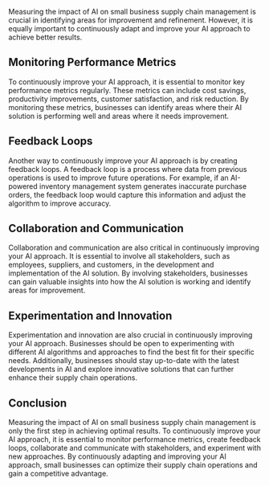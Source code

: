 
Measuring the impact of AI on small business supply chain management is crucial in identifying areas for improvement and refinement. However, it is equally important to continuously adapt and improve your AI approach to achieve better results.

Monitoring Performance Metrics
------------------------------

To continuously improve your AI approach, it is essential to monitor key performance metrics regularly. These metrics can include cost savings, productivity improvements, customer satisfaction, and risk reduction. By monitoring these metrics, businesses can identify areas where their AI solution is performing well and areas where it needs improvement.

Feedback Loops
--------------

Another way to continuously improve your AI approach is by creating feedback loops. A feedback loop is a process where data from previous operations is used to improve future operations. For example, if an AI-powered inventory management system generates inaccurate purchase orders, the feedback loop would capture this information and adjust the algorithm to improve accuracy.

Collaboration and Communication
-------------------------------

Collaboration and communication are also critical in continuously improving your AI approach. It is essential to involve all stakeholders, such as employees, suppliers, and customers, in the development and implementation of the AI solution. By involving stakeholders, businesses can gain valuable insights into how the AI solution is working and identify areas for improvement.

Experimentation and Innovation
------------------------------

Experimentation and innovation are also crucial in continuously improving your AI approach. Businesses should be open to experimenting with different AI algorithms and approaches to find the best fit for their specific needs. Additionally, businesses should stay up-to-date with the latest developments in AI and explore innovative solutions that can further enhance their supply chain operations.

Conclusion
----------

Measuring the impact of AI on small business supply chain management is only the first step in achieving optimal results. To continuously improve your AI approach, it is essential to monitor performance metrics, create feedback loops, collaborate and communicate with stakeholders, and experiment with new approaches. By continuously adapting and improving your AI approach, small businesses can optimize their supply chain operations and gain a competitive advantage.

